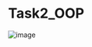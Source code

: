 # Task2_OOP

![image](https://user-images.githubusercontent.com/90614964/202438264-cb1cea98-10f1-474f-bd69-d08a1f4f8016.png)

